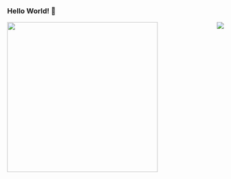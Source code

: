 ### Hello World! 👋
<img align="left" src="https://github-readme-stats.vercel.app/api?username=KuratasZ&show_icons=true"  height="350"/>
<img align="right" src="https://github-readme-stats.vercel.app/api/top-langs/?username=KuratasZ&layout=compact"  />

